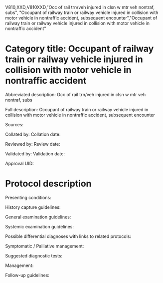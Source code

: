 V810,XXD,V810XXD,"Occ of rail trn/veh injured in clsn w mtr veh nontraf, subs", "Occupant of railway train or railway vehicle injured in collision with motor vehicle in nontraffic accident, subsequent encounter","Occupant of railway train or railway vehicle injured in collision with motor vehicle in nontraffic accident"
# Category title: Occupant of railway train or railway vehicle injured in collision with motor vehicle in nontraffic accident

Abbreviated description: Occ of rail trn/veh injured in clsn w mtr veh nontraf, subs

Full description: Occupant of railway train or railway vehicle injured in collision with motor vehicle in nontraffic accident, subsequent encounter

Sources:

Collated by:
Collation date:

Reviewed by:
Review date:

Validated by:
Validation date:

Approval UID:

# Protocol description

Presenting conditions:

History capture guidelines:

General examination guidelines:

Systemic examination guidelines:

Possible differential diagnoses with links to related protocols:

Symptomatic / Palliative management:

Suggested diagnostic tests:

Management:

Follow-up guidelines:
